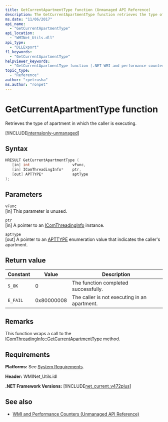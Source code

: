 ```yaml
---
title: GetCurrentApartmentType function (Unmanaged API Reference)
description: The GetCurrentApartmentType function retrieves the type of apartment in which the caller is executing.
ms.date: "11/06/2017"
api_name: 
  - "GetCurrentApartmentType"
api_location: 
  - "WMINet_Utils.dll"
api_type: 
  - "DLLExport"
f1_keywords: 
  - "GetCurrentApartmentType"
helpviewer_keywords: 
  - "GetCurrentApartmentType function [.NET WMI and performance counters]"
topic_type: 
  - "Reference"
author: "rpetrusha"
ms.author: "ronpet"
---
```

# GetCurrentApartmentType function
Retrieves the type of apartment in which the caller is executing.   
  
[!INCLUDE[internalonly-unmanaged](../../../../includes/internalonly-unmanaged.md)]
  
## Syntax  
  
```cpp  
HRESULT GetCurrentApartmentType (
   [in] int                   vFunc, 
   [in] IComThreadingInfo*    ptr, 
   [out] APTTYPE*             aptType
); 
```  

## Parameters

`vFunc`  
[in] This parameter is unused.

`ptr`  
[in] A pointer to an [IComThreadingInfo](/windows/desktop/api/objidlbase/nn-objidlbase-icomthreadinginfo) instance.

`aptType`  
[out] A pointer to an [APTTYPE](/windows/win32/api/objidlbase/ne-objidlbase-apttype) enumeration value that indicates the caller's apartment.

## Return value

|Constant  |Value  |Description  |
|---------|---------|---------|
| `S_OK` | 0 | The function completed successfully. |
| `E_FAIL` | 0x80000008 | The caller is not executing in an apartment. |
  
## Remarks

This function wraps a call to the [IComThreadingInfo::GetCurrentApartmentType](/windows/desktop/api/objidlbase/nf-objidlbase-icomthreadinginfo-getcurrentapartmenttype) method.

## Requirements  
 **Platforms:** See [System Requirements](../../get-started/system-requirements.md).  
  
 **Header:** WMINet_Utils.idl  
  
 **.NET Framework Versions:** [!INCLUDE[net_current_v472plus](../../../../includes/net-current-v472plus.md)]  
  
## See also

- [WMI and Performance Counters (Unmanaged API Reference)](index.md)
